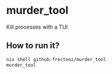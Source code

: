 # murder_tool

Kill processes with a TUI

## How to run it?

```bash
nix shell github:frectonz/murder_tool
murder_tool
```

